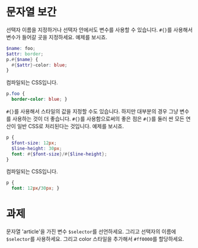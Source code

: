 # 문자열 보간

선택자 이름을 지정하거나 선택자 안에서도 변수를 사용할 수 있습니다. `#{}`를 사용해서 변수가 들어갈 곳을 지정하세요. 예제를 보시죠.

```scss
$name: foo;
$attr: border;
p.#{$name} {
  #{$attr}-color: blue;
}
```

컴파일되는 CSS입니다.

```css
p.foo {
  border-color: blue; }
```

 `#{}`를 사용해서 스타일의 값을 지정할 수도 있습니다. 하지만 대부분의 경우 그냥 변수를 사용하는 것이 더 좋습니다. `#{}`를 사용함으로써의 좋은 점은 `#{}`를 둘러 싼 모든 연산이 일반 CSS로 처리된다는 것입니다. 예제를 보시죠.

```scss
p {
  $font-size: 12px;
  $line-height: 30px;
  font: #{$font-size}/#{$line-height};
}
```

컴파일되는 CSS입니다.

```css
p {
  font: 12px/30px; }
```

# 과제

문자열 'article'을 가진 변수 `$selector`를 선언하세요. 그리고 선택자의 이름에 `$selector`를 사용하세요. 그리고 color 스타일을 추가해서 `#ff0000`를 할당하세요.
